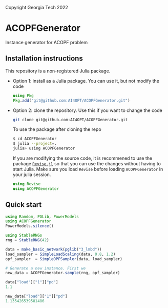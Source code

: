 Copyright Georgia Tech 2022

# ACOPFGenerator
Instance generator for ACOPF problem

## Installation instructions

This repository is a non-registered Julia package.

* Option 1: install as a Julia package. You can use it, but not modify the code
    ```julia
    using Pkg
    Pkg.add("git@github.com:AI4OPT/ACOPFGenerator.git")
    ```

* Option 2: clone the repository. Use this if you want to change the code
    ```bash
    git clone git@github.com:AI4OPT/ACOPFGenerator.git
    ```
    To use the package after cloning the repo
    ```bash
    $ cd ACOPFGenerator
    $ julia --project=.
    julia> using ACOPFGenerator
    ```

    If you are modifying the source code, it is recommened to use the package [`Revise.jl`](https://github.com/timholy/Revise.jl)
    so that you can use the changes without having to start Julia.
    Make sure you load `Revise` before loading `ACOPFGenerator` in your julia session.
    ```julia
    using Revise
    using ACOPFGenerator
    ```

## Quick start

```julia
using Random, PGLib, PowerModels
using ACOPFGenerator
PowerModels.silence()

using StableRNGs
rng = StableRNG(42)

data = make_basic_network(pglib("3_lmbd"))
load_sampler = SimpleLoadScaling(data, 0.8, 1.2)
opf_sampler  = SimpleOPFSampler(data, load_sampler)

# Generate a new instance. First we 
new_data = ACOPFGenerator.sample(rng, opf_sampler)

data["load"]["1"]["pd"]
1.1

new_data["load"]["1"]["pd"]
1.135426539581486
```